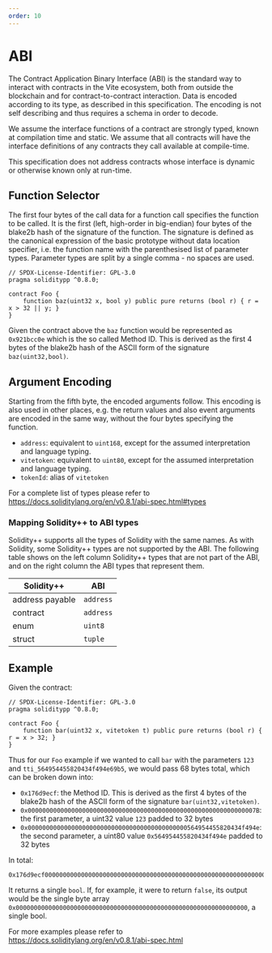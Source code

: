 ```yaml
---
order: 10
---
```


# ABI

The Contract Application Binary Interface (ABI) is the standard way to interact with contracts in the Vite ecosystem, both from outside the blockchain and for contract-to-contract interaction. Data is encoded according to its type, as described in this specification. The encoding is not self describing and thus requires a schema in order to decode.

We assume the interface functions of a contract are strongly typed, known at compilation time and static. We assume that all contracts will have the interface definitions of any contracts they call available at compile-time.

This specification does not address contracts whose interface is dynamic or otherwise known only at run-time.

## Function Selector

The first four bytes of the call data for a function call specifies the function to be called. It is the first (left, high-order in big-endian) four bytes of the blake2b hash of the signature of the function. The signature is defined as the canonical expression of the basic prototype without data location specifier, i.e. the function name with the parenthesised list of parameter types. Parameter types are split by a single comma - no spaces are used.

```solidity
// SPDX-License-Identifier: GPL-3.0
pragma soliditypp ^0.8.0;

contract Foo {
    function baz(uint32 x, bool y) public pure returns (bool r) { r = x > 32 || y; }
}
```

Given the contract above the `baz` function would be represented as `0x921bcc0e` which is the so called Method ID. This is derived as the first 4 bytes of the blake2b hash of the ASCII form of the signature `baz(uint32,bool)`.

## Argument Encoding

Starting from the fifth byte, the encoded arguments follow. This encoding is also used in other places, e.g. the return values and also event arguments are encoded in the same way, without the four bytes specifying the function.

* `address`: equivalent to `uint168`, except for the assumed interpretation and language typing.
* `vitetoken`: equivalent to `uint80`, except for the assumed interpretation and language typing.
* `tokenId`: alias of `vitetoken`

For a complete list of types please refer to <https://docs.soliditylang.org/en/v0.8.1/abi-spec.html#types>

### Mapping Solidity++ to ABI types
Solidity++ supports all the types of Solidity with the same names. As with Solidity, some Solidity++ types are not supported by the ABI. The following table shows on the left column Solidity++ types that are not part of the ABI, and on the right column the ABI types that represent them.

| Solidity++ | ABI |
| --- | --- |
| address payable | ``address`` |
| contract | ``address`` |
| enum | ``uint8`` |
| struct | ``tuple`` |

## Example

Given the contract:

```solidity
// SPDX-License-Identifier: GPL-3.0
pragma soliditypp ^0.8.0;

contract Foo {
    function bar(uint32 x, vitetoken t) public pure returns (bool r) { r = x > 32; }
}
```

Thus for our ``Foo`` example if we wanted to call ``bar`` with the parameters ``123`` and
``tti_564954455820434f494e69b5``, we would pass 68 bytes total, which can be broken down into:

- ``0x176d9ecf``: the Method ID. This is derived as the first 4 bytes of the blake2b hash of
the ASCII form of the signature ``bar(uint32,vitetoken)``.
- ``0x000000000000000000000000000000000000000000000000000000000000007B``: the first parameter,
  a uint32 value ``123`` padded to 32 bytes
- ``0x00000000000000000000000000000000000000000000564954455820434f494e``: the second parameter, 
  a uint80 value ``0x564954455820434f494e`` padded to 32 bytes

In total:

```
0x176d9ecf000000000000000000000000000000000000000000000000000000000000007B00000000000000000000000000000000000000000000564954455820434f494e
```

It returns a single ``bool``. If, for example, it were to return ``false``, its output would be
the single byte array ``0x0000000000000000000000000000000000000000000000000000000000000000``, a single bool.

For more examples please refer to <https://docs.soliditylang.org/en/v0.8.1/abi-spec.html>